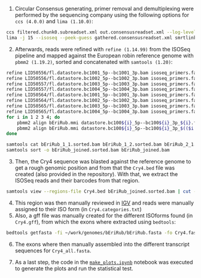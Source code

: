 


1. Circular Consensus generating, primer removal and demultiplexing were performed by the sequencing company using the following options for `ccs (4.0.0)` and `lima (1.10.0)`:
```bash
ccs filtered.chunk0.subreadset.xml out.consensusreadset.xml --log-level INFO --noPolish --minLength 50 --maxLength 15000 --minPasses 1 --minSnr 2.5 --maxPoaCoverage 10 --minPredictedAccuracy 0.8 --draft-mode winpoa --disable-heuristics --task-report task-report.json -j 15
lima -j 15 --isoseq --peek-guess gathered.consensusreadset.xml smrtlink_barcodes.barcodeset.xml fl.datastore.json
```
2. Afterwards, reads were refined with `refine (1.14.99)` from the ISOSeq pipeline and mapped against the European robin reference genome with `pbmm2 (1.19.2)`, sorted and concatenated with `samtools (1.20)`:
```bash
refine LID50556/fl.datastore.bc1001_5p--bc1001_3p.bam isoseq_primers.fasta datastore.bc1001_5p--bc1001_3p_1.flnc.bam --require-polya
refine LID50556/fl.datastore.bc1002_5p--bc1002_3p.bam isoseq_primers.fasta datastore.bc1002_5p--bc1002_3p_2.flnc.bam --require-polya
refine LID50557/fl.datastore.bc1003_5p--bc1003_3p.bam isoseq_primers.fasta datastore.bc1003_5p--bc1003_3p_3.flnc.bam --require-polya
refine LID50557/fl.datastore.bc1004_5p--bc1004_3p.bam isoseq_primers.fasta datastore.bc1004_5p--bc1004_3p_4.flnc.bam --require-polya
refine LID50564/fl.datastore.bc1001_5p--bc1001_3p.bam isoseq_primers.fasta datastore.bc1001_5p--bc1001_3p_5.flnc.bam --require-polya
refine LID50564/fl.datastore.bc1002_5p--bc1002_3p.bam isoseq_primers.fasta datastore.bc1002_5p--bc1002_3p_6.flnc.bam --require-polya
refine LID50565/fl.datastore.bc1003_5p--bc1003_3p.bam isoseq_primers.fasta datastore.bc1003_5p--bc1003_3p_7.flnc.bam --require-polya
refine LID50565/fl.datastore.bc1004_5p--bc1004_3p.bam isoseq_primers.fasta datastore.bc1004_5p--bc1004_3p_8.flnc.bam --require-polya
for i in 1 2 3 4; do
    pbmm2 align bEriRub.mmi datastore.bc100${i}_5p--bc100${i}_3p_${i}.flnc.bam -j 8 --preset ISOSEQ | samtools sort -@2 > bEriRub_${i}_1.sorted.bam
    pbmm2 align bEriRub.mmi datastore.bc100${i}_5p--bc100${i}_3p_$(($i + 4)).flnc.bam -j 8 --preset ISOSEQ | samtools sort -@2 > bEriRub_${i}_2.sorted.bam
done

samtools cat bEriRub_1_1.sorted.bam bEriRub_1_2.sorted.bam bEriRub_2_1.sorted.bam bEriRub_2_2.sorted.bam bEriRub_3_1.sorted.bam bEriRub_3_2.sorted.bam bEriRub_4_1.sorted.bam bEriRub_4_2.sorted.bam
samtools sort -o bEriRub_joined.sorted.bam bEriRub_joined.bam
```
3. Then, the Cry4 sequence was blasted against the reference genome to get a rough genomic position and from that the `Cry4.bed` file was created (also provided in the repository). With that, we extract the ISOSeq reads and their barcodes from that region.
```bash
samtools view --regions-file Cry4.bed bEriRub_joined.sorted.bam | cut -f 1,13 > Cry4.barcodes.txt
```
4. This region was then manually reviewed in [IGV](https://igv.org/) and reads were manually assigned to their ISO form (in `Cry4.categories.txt`)
5. Also, a gff file was manually created for the different ISOforms found (in `Cry4.gff`), from which the exons where extracted using `bedtools`:
```bash
bedtools getfasta -fi ~/work/genomes/bEriRub/bEriRub.fasta -fo Cry4.fasta -bed Cry4.gff -split -name
```
6. The exons where then manually assembled into the different transcript sequences for `Cry4_all.fasta`.

7. As a last step, the code in the [`make_plots.ipynb`](make_plots.ipynb) notebook was executed to generate the plots and run the statistical test.
